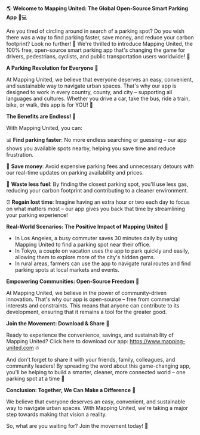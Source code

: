 🌎 **Welcome to Mapping United: The Global Open-Source Smart Parking App** 🚗💻

Are you tired of circling around in search of a parking spot? Do you wish there was a way to find parking faster, save money, and reduce your carbon footprint? Look no further! 🤩 We're thrilled to introduce Mapping United, the 100% free, open-source smart parking app that's changing the game for drivers, pedestrians, cyclists, and public transportation users worldwide! 🌟

**A Parking Revolution for Everyone** 🚀

At Mapping United, we believe that everyone deserves an easy, convenient, and sustainable way to navigate urban spaces. That's why our app is designed to work in every country, county, and city – supporting all languages and cultures. Whether you drive a car, take the bus, ride a train, bike, or walk, this app is for YOU! 🌈

**The Benefits are Endless! 💸**

With Mapping United, you can:

📊 **Find parking faster**: No more endless searching or guessing – our app shows you available spots nearby, helping you save time and reduce frustration.

💸 **Save money**: Avoid expensive parking fees and unnecessary detours with our real-time updates on parking availability and prices.

🔋 **Waste less fuel**: By finding the closest parking spot, you'll use less gas, reducing your carbon footprint and contributing to a cleaner environment.

⏰ **Regain lost time**: Imagine having an extra hour or two each day to focus on what matters most – our app gives you back that time by streamlining your parking experience!

**Real-World Scenarios: The Positive Impact of Mapping United** 🌆

* In Los Angeles, a busy commuter saves 30 minutes daily by using Mapping United to find a parking spot near their office.
* In Tokyo, a couple on vacation uses the app to park quickly and easily, allowing them to explore more of the city's hidden gems.
* In rural areas, farmers can use the app to navigate rural routes and find parking spots at local markets and events.

**Empowering Communities: Open-Source Freedom** 🌟

At Mapping United, we believe in the power of community-driven innovation. That's why our app is open-source – free from commercial interests and constraints. This means that anyone can contribute to its development, ensuring that it remains a tool for the greater good.

**Join the Movement: Download & Share** 📲

Ready to experience the convenience, savings, and sustainability of Mapping United? Click here to download our app: https://www.mapping-united.com 🔥

And don't forget to share it with your friends, family, colleagues, and community leaders! By spreading the word about this game-changing app, you'll be helping to build a smarter, cleaner, more connected world – one parking spot at a time 🌟

**Conclusion: Together, We Can Make a Difference** 💪

We believe that everyone deserves an easy, convenient, and sustainable way to navigate urban spaces. With Mapping United, we're taking a major step towards making that vision a reality.

So, what are you waiting for? Join the movement today! 🌟